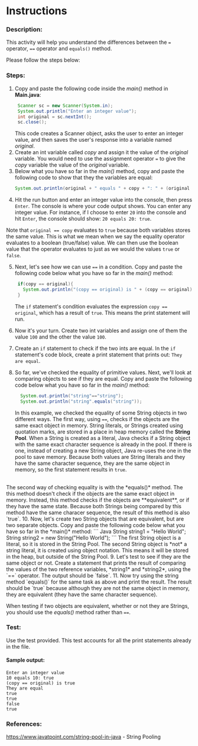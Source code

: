 # Instructions  

### Description:
This activity will help you understand the differences between the `=` operator, `==` operator and `equals()` method.

Please follow the steps below:
### Steps:
1. Copy and paste the following code inside the *main()* method in **Main.java**:
   ```java
    Scanner sc = new Scanner(System.in);
    System.out.println("Enter an integer value");
    int original = sc.nextInt(); 
    sc.close();
    ```
   This code creates a Scanner object, asks the user to enter an integer value, and then saves the user's response into a variable named *original*.
3. Create an int variable called *copy* and assign it the value of the *original* variable. You would need to use the assignment operator `=` to give the *copy* variable the value of the *original* variable.
4. Below what you have so far in the *main()* method, copy and paste the following code to show that they the variables are equal:
   ```java
   System.out.println(original + " equals " + copy + ": " + (original == copy));
   ```
5. Hit the run button and enter an integer value into the console, then press `Enter`. The console is where your code output shows. You can enter any integer value. For instance, if I choose to enter `20` into the console and hit `Enter`, the console should show: `20 equals 20: true`.

Note that `original == copy` evaluates to `true` because both variables stores the same value. This is what we mean when we say the equality operator evaluates to a boolean (true/false) value. We can then use the boolean value that the operator evaluates to just as we would the values `true` or `false`.

5. Next, let's see how we can use `==` in a condition. Copy and paste the following code below what you have so far in the *main()* method:
   ```java
    if(copy == original){
      System.out.println("(copy == original) is " + (copy == original));
    }
   ```
   The `if` statement's condition evaluates the expression `copy == original`, which has a result of `true`. This means the print statement will run.
   
6. Now it's your turn. Create two int variables and assign one of them the value `100` and the other the value `100`.
7. Create an `if` statement to check if the two ints are equal. In the `if` statement's code block, create a print statement that prints out: `They are equal`.
8. So far, we've checked the equality of primitive values. Next, we'll look at comparing objects to see if they are equal. Copy and paste the following code below what you have so far in the *main()* method:
    ```java
      System.out.println("string"=="string");
      System.out.println("string".equals("string"));
    ```
   In this example, we checked the equality of some String objects in two different ways. The first way, using `==`, checks if the objects are the same exact object in memory. String literals, or Strings created using quotation marks, are stored in a place in heap memory called the **String Pool**. When a String is created as a literal, Java checks if a String object with the same exact character sequence is already in the pool. If there is one, instead of creating a new String object, Java re-uses the one in the pool to save memory. Because both values are String literals and they have the same character sequence, they are the same object in memory, so the first statement results in `true`.
<br>
   The second way of checking equality is with the *equals()* method. The this method doesn't check if the objects are the same exact object in memory. Instead, this method checks if the objects are **equivalent**, or if they have the same state. Because both Strings being compared by this method have the same characer sequence, the result of this method is also `true`. 
10. Now, let's create two String objects that are equivalent, but are two separate objects. Copy and paste the following code below what you have so far in the *main()* method:
    ``` Java
    String string1 = "Hello World";
    String string2 = new String("Hello World");
    ```
    The first String object is a literal, so it is stored in the String Pool. The second String object is *not* a string literal, it is created using object notation. This means it will be stored in the heap, but outside of the String Pool.
9.  Let's test to see if they are the same object or not. Create a statement that prints the result of comparing the values of the two reference variables, *string1* and *string2*, using the `==` operator. The output should be `false`.
11. Now try using the string method `equals()` for the same task as above and print the result. The result should be `true` because although they are not the same object in memory, they are equivalent (they have the same character sequence).

When testing if two objects are equivalent, whether or not they are Strings, you should use the *equals()* method rather than `==`. 


### Test:
Use the test provided. This test accounts for all the print statements already in the file.

#### Sample output:
```
Enter an integer value
10 equals 10: true
(copy == original) is true
They are equal
true
true
false
true
```
### References: 
https://www.javatpoint.com/string-pool-in-java - String Pooling